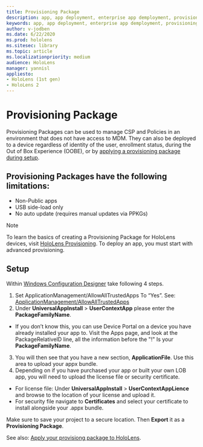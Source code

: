 ```yaml
---
title: Provisioning Package
description: app, app deployment, enterprise app demployment, provisioning 
keywords: app, app deployment, enterprise app demployment, provisioning 
author: v-jodben
ms.date: 6/22/2020
ms.prod: hololens
ms.sitesec: library
ms.topic: article
ms.localizationpriority: medium
audience: HoloLens
manager: yannisl
appliesto:
- HoloLens (1st gen)
- HoloLens 2
---
```


# Provisioning Package

Provisioning Packages can be used to manage CSP and Policies in an environment that does not have access to MDM. They can also be deployed to a device regardless of identity of the user, enrollment status, during the Out of Box Experience (OOBE), or by [applying a provisioning package during setup](https://docs.microsoft.com/hololens/hololens-provisioning##apply-a-provisioning-package-to-hololens-during-setup).

## Provisioning Packages have the following limitations:
* Non-Public apps
* USB side-load only
* No auto update (requires manual updates via PPKGs)

> [!NOTE] 
> To learn the basics of creating a Provisioning Package for HoloLens devices, visit [HoloLens Provisioning](https://docs.microsoft.com/hololens/hololens-provisioning). To deploy an app, you must start with advanced provisioning. 

## Setup

Within [Windows Configuration Designer](https://www.microsoft.com/store/productId/9NBLGGH4TX22) take following 4 steps.

1. Set ApplicationManagement/AllowAllTrustedApps To “Yes”. See: [ApplicationManagement/AllowAllTrustedApps](https://docs.microsoft.com/windows/client-management/mdm/policy-csp-applicationmanagement#applicationmanagement-allowalltrustedapps)
2. Under **UniversalAppInstall** > **UserContextApp** please enter the **PackageFamilyName**. 
- If you don’t know this, you can use Device Portal on a device you have already installed your app to. Visit the Apps page, and look at the PackageRelativeID line, all the information before the "!" Is your **PackageFamilyName**.
3. You will then see that you have a new section, **ApplicationFile**. Use this area to upload your appx bundle. 
4. Depending on if you have purchased your app or built your own LOB app, you will need to upload the license file or security certificate. 
- For license file: Under **UniversalAppInstall** > **UserContextAppLience** and browse to the location of your license and upload it. 
- For security file navigate to **Certificates** and select your certificate to install alongside your .appx bundle. 

Make sure to save your project to a secure location. Then **Export** it as a **Provisioning Package**.  
    
See also: [Apply your provisiong package to HoloLens](https://docs.microsoft.com/hololens/hololens-provisioning#apply-a-provisioning-package-to-hololens-during-setup).
